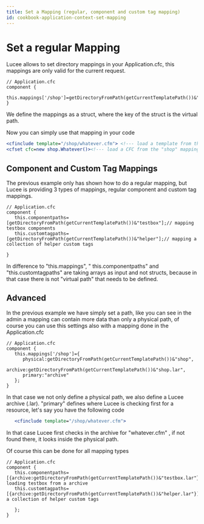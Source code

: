 ```yaml
---
title: Set a Mapping (regular, component and custom tag mapping)
id: cookbook-application-context-set-mapping
---
```


# Set a regular Mapping #
Lucee allows to set directory mappings in your Application.cfc, this mappings are only valid for the current request.

```cfs
// Application.cfc
component {
    this.mappings['/shop']=getDirectoryFromPath(getCurrentTemplatePath())&"shop";
}
```
We define the mappings as a struct, where the key of the struct is the virtual path.

Now you can simply use that mapping in your code

```coldfusion
<cfinclude template="/shop/whatever.cfm"> <!--- load a template from the "shop" mapping --->
<cfset cfc=new shop.Whatever()><!--- load a CFC from the "shop" mapping (see also "this.componentpaths" for handling components)  --->
```

## Component and Custom Tag  Mappings ##
The previous example only has shown how to do a regular mapping, but Lucee is providing 3 types of mappings, regular component and custom tag mappings.

```cfs
// Application.cfc
component {
   this.componentpaths=[getDirectoryFromPath(getCurrentTemplatePath())&"testbox"];// mapping testbox components
   this.customtagpaths=[getDirectoryFromPath(getCurrentTemplatePath())&"helper"];// mapping a collection of helper custom tags

}
```
In difference to "this.mappings", " this.componentpaths" and "this.customtagpaths" are taking arrays as input and not structs, because in that case there is not "virtual path" that needs to be defined.

## Advanced ##
In the previous example we have simply set a path, like you can see in the admin a mapping can contain more data than only a physical path, of course you can use this settings also with a mapping done in the Application.cfc

```cfs
// Application.cfc
component {
   this.mappings['/shop']={
      physical:getDirectoryFromPath(getCurrentTemplatePath())&"shop",
      archive:getDirectoryFromPath(getCurrentTemplatePath())&"shop.lar",
      primary:"archive"
   };
}
```
In that case we not only define a physical path, we also define a Lucee archive (.lar). "primary" defines where Lucee is checking first for a resource, let's say you have the following code

```coldfusion
   <cfinclude template="/shop/whatever.cfm">
```
In that case Lucee first checks in the archive for "whatever.cfm" , if not found there, it looks inside the physical path.

Of course this can be done for all mapping types

```cfs
// Application.cfc
component {
   this.componentpaths=[{archive:getDirectoryFromPath(getCurrentTemplatePath())&"testbox.lar"}];// loading testbox from a archive
   this.customtagpaths=[{archive:getDirectoryFromPath(getCurrentTemplatePath())&"helper.lar"}];// a collection of helper custom tags

   };
}
```

